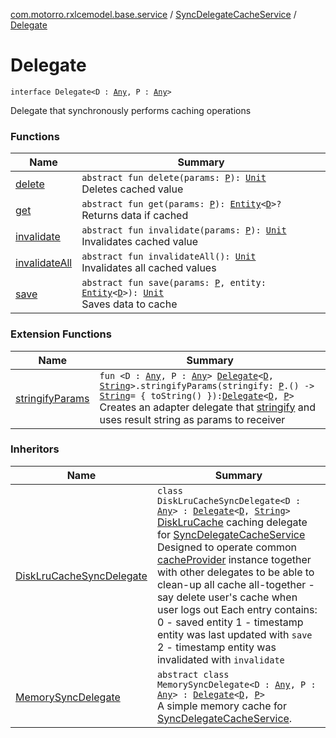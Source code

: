 [com.motorro.rxlcemodel.base.service](../../index.md) / [SyncDelegateCacheService](../index.md) / [Delegate](./index.md)

# Delegate

`interface Delegate<D : `[`Any`](https://kotlinlang.org/api/latest/jvm/stdlib/kotlin/-any/index.html)`, P : `[`Any`](https://kotlinlang.org/api/latest/jvm/stdlib/kotlin/-any/index.html)`>`

Delegate that synchronously performs caching operations

### Functions

| Name | Summary |
|---|---|
| [delete](delete.md) | `abstract fun delete(params: `[`P`](index.md#P)`): `[`Unit`](https://kotlinlang.org/api/latest/jvm/stdlib/kotlin/-unit/index.html)<br>Deletes cached value |
| [get](get.md) | `abstract fun get(params: `[`P`](index.md#P)`): `[`Entity`](../../../com.motorro.rxlcemodel.base.entity/-entity/index.md)`<`[`D`](index.md#D)`>?`<br>Returns data if cached |
| [invalidate](invalidate.md) | `abstract fun invalidate(params: `[`P`](index.md#P)`): `[`Unit`](https://kotlinlang.org/api/latest/jvm/stdlib/kotlin/-unit/index.html)<br>Invalidates cached value |
| [invalidateAll](invalidate-all.md) | `abstract fun invalidateAll(): `[`Unit`](https://kotlinlang.org/api/latest/jvm/stdlib/kotlin/-unit/index.html)<br>Invalidates all cached values |
| [save](save.md) | `abstract fun save(params: `[`P`](index.md#P)`, entity: `[`Entity`](../../../com.motorro.rxlcemodel.base.entity/-entity/index.md)`<`[`D`](index.md#D)`>): `[`Unit`](https://kotlinlang.org/api/latest/jvm/stdlib/kotlin/-unit/index.html)<br>Saves data to cache |

### Extension Functions

| Name | Summary |
|---|---|
| [stringifyParams](../../stringify-params.md) | `fun <D : `[`Any`](https://kotlinlang.org/api/latest/jvm/stdlib/kotlin/-any/index.html)`, P : `[`Any`](https://kotlinlang.org/api/latest/jvm/stdlib/kotlin/-any/index.html)`> `[`Delegate`](./index.md)`<`[`D`](../../stringify-params.md#D)`, `[`String`](https://kotlinlang.org/api/latest/jvm/stdlib/kotlin/-string/index.html)`>.stringifyParams(stringify: `[`P`](../../stringify-params.md#P)`.() -> `[`String`](https://kotlinlang.org/api/latest/jvm/stdlib/kotlin/-string/index.html)` = { toString() }): `[`Delegate`](./index.md)`<`[`D`](../../stringify-params.md#D)`, `[`P`](../../stringify-params.md#P)`>`<br>Creates an adapter delegate that [stringify](../../stringify-params.md#P) and uses result string as params to receiver |

### Inheritors

| Name | Summary |
|---|---|
| [DiskLruCacheSyncDelegate](../../../com.motorro.rxlcemodel.disklrucache/-disk-lru-cache-sync-delegate/index.md) | `class DiskLruCacheSyncDelegate<D : `[`Any`](https://kotlinlang.org/api/latest/jvm/stdlib/kotlin/-any/index.html)`> : `[`Delegate`](./index.md)`<`[`D`](../../../com.motorro.rxlcemodel.disklrucache/-disk-lru-cache-sync-delegate/index.md#D)`, `[`String`](https://kotlinlang.org/api/latest/jvm/stdlib/kotlin/-string/index.html)`>`<br>[DiskLruCache](#) caching delegate for [SyncDelegateCacheService](../index.md) Designed to operate common [cacheProvider](#) instance together with other delegates to be able to clean-up all cache all-together - say delete user's cache when user logs out Each entry contains: 0 - saved entity 1 - timestamp entity was last updated with `save` 2 - timestamp entity was invalidated with `invalidate` |
| [MemorySyncDelegate](../../-memory-sync-delegate/index.md) | `abstract class MemorySyncDelegate<D : `[`Any`](https://kotlinlang.org/api/latest/jvm/stdlib/kotlin/-any/index.html)`, P : `[`Any`](https://kotlinlang.org/api/latest/jvm/stdlib/kotlin/-any/index.html)`> : `[`Delegate`](./index.md)`<`[`D`](../../-memory-sync-delegate/index.md#D)`, `[`P`](../../-memory-sync-delegate/index.md#P)`>`<br>A simple memory cache for [SyncDelegateCacheService](../index.md). |
